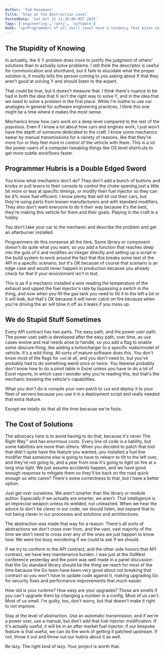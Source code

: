 ```yaml
---
Author: 'Tod Hansmann'
Title: 'Stay at the Abstraction Level'
PostedDate: 'Sat Oct 25 11:30:00 MST 2025'
Tags: ['engineering','rants', 'software']
Hook: "<p>Programmers of all skill level have a tendency that bites us all: thinking they know how something should work. It makes some sense, we're there to know all the things we can to manage complexity and evaluate how well something solves a given problem. We even have a term for differentiating when someone is asking for help with a solution vs the problem they're actually trying to solve, it's called the X Y problem. We just don't tend to counter our own hubris with this notion.</p>"
---
```

## The Stupidity of Knowing

In actuality, the X Y problem does more to justify the judgment of others' solutions than to actually solve problems. I still think the descriptor is useful for communication and shorthand, but it fails to elucidate what the proper solution is, it mostly tells the person coming to you asking about X that they aren't good at solving Y and should listen to the expert.

That could be true, but it doesn't measure that. I think there's nuance to be had in both the idea that X isn't the right way to solve Y, and in the idea that we need to solve a problem in the first place. While I'm loathe to use car analogies in general for software engineering practices, I think this one might be a time where it makes the most sense.

Mechanics know how cars work on a deep level compared to the rest of the populous. Even if I know a lot about how cars and engines work, I just won't have the depth of someone dedicated to the craft. I know some mechanics swear by manual transmissions for a variety of reasons, like that they're more fun or they feel more in control of the vehicle with them. This is a lot like power users of a computer tweaking things like OS level shortcuts to get more subtle workflows faster.

## Programmer Hubris is a Double Edged Sword

You know what mechanics don't do? They don't add a bunch of buttons and knobs or pull levers to their console to control the choke opening just a little bit more or less at specific timings, or modify their fuel injector so they can be 4% more fuel efficient. I know plenty that will kit out their cars, but they're using parts from known manufacturers and with standard modifiers. They also don't want everyone to do it their way because it's the best, they're making this vehicle for them and their goals. Playing in the craft is a hobby.

You don't take your car to the mechanic and describe the problem and get an afterburner installed.

Programmers do this nonsense all the time. Some library or component doesn't do quite what you want, so you add a function that reaches deep into the guts of it and modifies an integer directly and setting up a script in the build system to work around the fact that this breaks some test of the API in a specific scenario, but it's OK because of course that scenario is an edge case and would never happen in production because you already check for that if your environment isn't in test.

This is as if a mechanic installed a wire reading the temperature of the exhaust and upped the fuel injector's rate by bypassing a switch in the thing, and now when you fill the gas tank you need to tilt it to the left a bit or it will leak, but that's OK because it will never catch on fire because when you're driving the air will blow it off as it leaks if you mess up.

## We do Stupid Stuff Sometimes

Every API contract has two parts. The easy path, and the power user path. The power user path is developed after the easy path, over time, as use cases evolve and real needs arise to handle, so you add a flag to enable some obscure thing, like adding a turbocharger to a specific make/model of vehicle. It's a wild thing. All sorts of mature software does this. You don't know most of the flags for `sed` at all, and you don't need to, but you've probably had to do something weird once or twice. You likewise probably don't know how to do a pivot table in Excel unless you have to do a lot of Excel reports, in which case I wonder why you're reading this, but that's the mechanic knowing the vehicle's capabilities.

What you don't do is compile your own patch to `sed` and deploy it to your fleet of servers because you use it in a deployment script and really needed that extra feature.

Except we totally do that all the time because we're fools.

## The Cost of Solutions

The advocacy here is to avoid having to do that, because it's never The Right Way™ and has enormous costs. Every line of code is a liability, but some liabilities are more than others. When you decided to patch that tool that didn't quite have the feature you wanted, you installed a fuel line modifier that someone _else_ is going to have to relearn to tilt to the left over, and they're not going to, and a year from now it's going to light on fire at a long stop light. We just assume accidents happen, and we have good enough response to mitigate them so they'll be back on the road quick enough so who cares? There's some correctness to that, but I have a better option.

Just get over ourselves. We aren't smarter than the library or module author. Especially if we actually are smarter, we aren't. That intelligence is an imprecise weapon unless its wielded, not unleashed. When we hear the advice to don't be clever in our code, we should listen, but expand that to not being clever in our processes and solutions and architectures.

The abstraction was made that way for a reason. There's all sorts of abstractions we don't cross over from, and the vast, vast majority of the time we don't need to cross over any of the ones we just happen to know how. We were too busy wondering if we could to ask if we should.

If we try to conform to the API contract, and the other side honors that API contract, we have less maintenance burden. I was just at the GoWest conference yesterday and the point was well made in a panel discussion that the Go standard library should be the thing we reach for most of the time because the Go team have been very good about not breaking that contract so you won't have to update code against it, making upgrading Go for security fixes and performance improvements that much easier.

How old is your runtime? How easy are your upgrades? Those are smells if you can't upgrade them by changing a number in a config. Most of us can't. Most of us smell. I'm guilty, too, don't worry, but that doesn't make it right to not improve.

Stay at the level of abstraction. Use an automatic transmission, and if we're a power user, use a manual, but don't add that fuel injector modification. If it's actually useful, it will be in an after market fuel injector. If our bespoke feature is that useful, we can do the work of getting it patched upstream. If not, throw it out and throw out our hubris about it as well.

Be lazy. The right kind of lazy. Your project is worth that.
